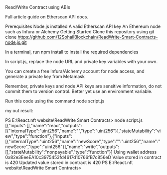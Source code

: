 Read/Write Contract using ABIs

Full article guide on Etherscan API docs.

Prerequisites
Node.js installed
A valid Etherscan API key
An Ethereum node such as Infura or Alchemy
Getting Started
Clone this repository using git clone https://github.com/12SohailBlockchain/ReadWrite-Smart-Contracts-node.js.git

In a terminal, run npm install to install the required dependencies

In script.js, replace the node URL and private key variables with your own.

You can create a free Infura/Alchemy account for node access, and generate a private key from Metamask

Remember, private keys and node API keys are sensitive information, do not commit them to version control. Better yet use an environment variable.

Run this code using the command node script.js


my out result:

PS E:\React.nft website\ReadWrite Smart Contracts> node script.js
[{"inputs":[],"name":"read","outputs":[{"internalType":"uint256","name":"","type":"uint256"}],"stateMutability":"view","type":"function"},{"inputs":[{"internalType":"uint256","name":"newScore","type":"":"uint256","name":"newScore","type":"uint256"}],"name":"write","outputs":[],"stateMutability":"nonpayable","type":"function"}]
Using wallet address 0x82e3EeeEA10c3975453fd4617d10766fB7c856eD
Value stored in contract is 420
Updated value stored in contract is 420
PS E:\React.nft website\ReadWrite Smart Contracts>
